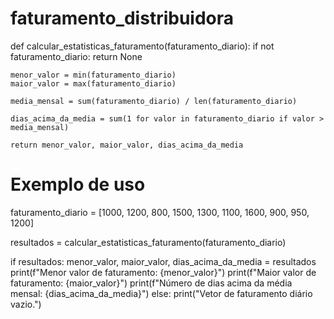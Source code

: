 # faturamento_distribuidora

def calcular_estatisticas_faturamento(faturamento_diario):
    if not faturamento_diario:
        return None

    menor_valor = min(faturamento_diario)
    maior_valor = max(faturamento_diario)

    media_mensal = sum(faturamento_diario) / len(faturamento_diario)

    dias_acima_da_media = sum(1 for valor in faturamento_diario if valor > media_mensal)

    return menor_valor, maior_valor, dias_acima_da_media

# Exemplo de uso
faturamento_diario = [1000, 1200, 800, 1500, 1300, 1100, 1600, 900, 950, 1200]

resultados = calcular_estatisticas_faturamento(faturamento_diario)

if resultados:
    menor_valor, maior_valor, dias_acima_da_media = resultados
    print(f"Menor valor de faturamento: {menor_valor}")
    print(f"Maior valor de faturamento: {maior_valor}")
    print(f"Número de dias acima da média mensal: {dias_acima_da_media}")
else:
    print("Vetor de faturamento diário vazio.")
